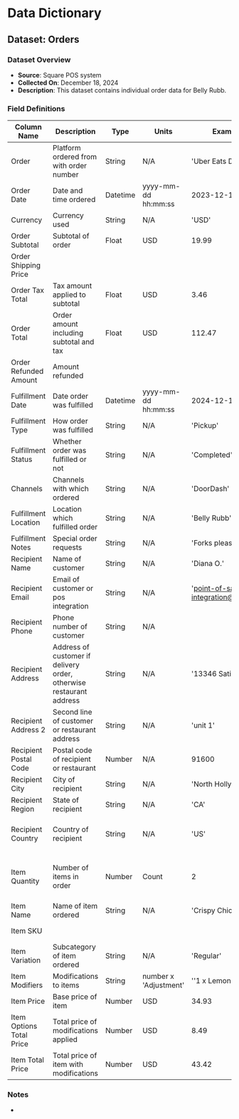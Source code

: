 # Data Dictionary

## Dataset: Orders

### Dataset Overview
- **Source**: Square POS system
- **Collected On**: December 18, 2024
- **Description**: This dataset contains individual order data for Belly Rubb.

### Field Definitions

| Column Name              | Description                                                         | Type     | Units                 | Example Value                            | Notes                                      |
| ------------------------ | ------------------------------------------------------------------- | -------- | --------------------- | ---------------------------------------- | ------------------------------------------ |
| Order                    | Platform ordered from with order number                             | String   | N/A                   | 'Uber Eats Delivery 8F819'               |                                            |
| Order Date               | Date and time ordered                                               | Datetime | yyyy-mm-dd hh:mm:ss   | 2023-12-18 00:00:00                      |                                            |
| Currency                 | Currency used                                                       | String   | N/A                   | 'USD'                                    | Constant                                   |
| Order Subtotal           | Subtotal of order                                                   | Float    | USD                   | 19.99                                    |                                            |
| Order Shipping Price     |                                                                     |          |                       |                                          | All missing                                |
| Order Tax Total          | Tax amount applied to subtotal                                      | Float    | USD                   | 3.46                                     |                                            |
| Order Total              | Order amount including subtotal and tax                             | Float    | USD                   | 112.47                                   |                                            |
| Order Refunded Amount    | Amount refunded                                                     |          |                       |                                          | All missing                                |
| Fulfillment Date         | Date order was fulfilled                                            | Datetime | yyyy-mm-dd hh:mm:ss   | 2024-12-18 13:58:00                      |                                            |
| Fulfillment Type         | How order was fulfilled                                             | String   | N/A                   | 'Pickup'                                 |                                            |
| Fulfillment Status       | Whether order was fulfilled or not                                  | String   | N/A                   | 'Completed'                              | Constant                                   |
| Channels                 | Channels with which ordered                                         | String   | N/A                   | 'DoorDash'                               |                                            |
| Fulfillment Location     | Location which fulfilled order                                      | String   | N/A                   | 'Belly Rubb'                             | Constant                                   |
| Fulfillment Notes        | Special order requests                                              | String   | N/A                   | 'Forks please'                           | 89.7% missing                              |
| Recipient Name           | Name of customer                                                    | String   | N/A                   | 'Diana O.'                               |                                            |
| Recipient Email          | Email of customer or pos integration                                | String   | N/A                   | 'point-of-sale-integration@doordash.com' | 23.8% missing                              |
| Recipient Phone          | Phone number of customer                                            | String   | N/A                   |                                          |                                            |
| Recipient Address        | Address of customer if delivery order, otherwise restaurant address | String   | N/A                   | '13346 Saticoy St.'                      | 74.7% missing and 22.3% restaurant address |
| Recipient Address 2      | Second line of customer or restaurant address                       | String   | N/A                   | 'unit 1'                                 | 97.2% missing                              |
| Recipient Postal Code    | Postal code of recipient or restaurant                              | Number   | N/A                   | 91600                                    | 74.7% missing                              |
| Recipient City           | City of recipient                                                   | String   | N/A                   | 'North Hollywood'                        | 74.7% missing                              |
| Recipient Region         | State of recipient                                                  | String   | N/A                   | 'CA'                                     | Constant                                   |
| Recipient Country        | Country of recipient                                                | String   | N/A                   | 'US'                                     | 71.7% missing and 3% incorrect             |
| Item Quantity            | Number of items in order                                            | Number   | Count                 | 2                                        | Mostly 1 because each row is one item      |
| Item Name                | Name of item ordered                                                | String   | N/A                   | 'Crispy Chicken Sandwich'                |                                            |
| Item SKU                 |                                                                     |          |                       |                                          | All missing                                |
| Item Variation           | Subcategory of item ordered                                         | String   | N/A                   | 'Regular'                                |                                            |
| Item Modifiers           | Modifications to items                                              | String   | number x 'Adjustment' | ''1 x Lemon Pepper"                      |                                            |
| Item Price               | Base price of item                                                  | Number   | USD                   | 34.93                                    |                                            |
| Item Options Total Price | Total price of modifications applied                                | Number   | USD                   | 8.49                                     |                                            |
| Item Total Price         | Total price of item with modifications                              | Number   | USD                   | 43.42                                    |                                            |

### Notes
- 